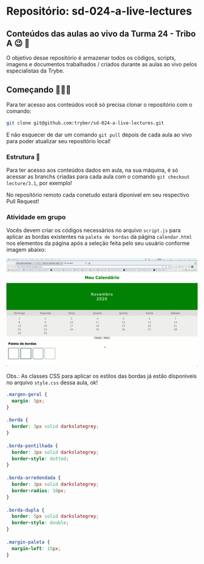 # Repositório: sd-024-a-live-lectures

## Conteúdos das aulas ao vivo da Turma 24 - Tribo A 😉 🚀

O objetivo desse repositório é armazenar todos os códigos, scripts, imagens e documentos trabalhados / criados durante as aulas ao vivo pelos especialistas da Trybe.

## Começando 🧑🏻‍🏫

Para ter acesso aos conteúdos você só precisa clonar o repositório com o comando:

```sh
git clone git@github.com:tryber/sd-024-a-live-lectures.git
```
E não esquecer de dar um comando ``` git pull ``` depois de cada aula ao vivo para poder atualizar seu repositório local!

### Estrutura 👀

Para ter acesso aos conteúdos dados em aula, na sua máquina, é só acessar as branchs criadas para cada aula com o comando ``` git checkout lecture/3.1 ```, por exemplo!

No repositório remoto cada conetudo estará diponivel em seu respectivo Pull Request!

### Atividade em grupo

Vocês devem criar os códigos necessários no arquivo ```script.js``` para aplicar as bordas existentes na ```paleta de bordas``` da página ```calendar.html``` nos elementos da página após a seleção feita pelo seu usuário conforme imagem abaixo:

![Project Gif](./images/paletadebordas.gif)

Obs.: As classes CSS para aplicar os estilos das bordas já estão disponiveis no arquivo ```style.css``` dessa aula, ok!

```css
.margen-geral {
  margin: 5px;
}

.borda {
  border: 3px solid darkslategrey;
}

.borda-pontilhada {
  border: 3px solid darkslategrey;
  border-style: dotted;
}

.borda-arredondada {
  border: 3px solid darkslategrey;
  border-radius: 10px;
}

.borda-dupla {
  border: 5px solid darkslategrey;
  border-style: double;
}

.margin-paleta {
  margin-left: 15px;
}
```
